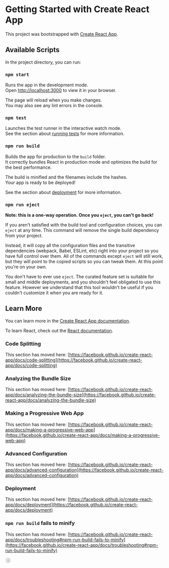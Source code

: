 # Getting Started with Create React App

This project was bootstrapped with [Create React App](https://github.com/facebook/create-react-app).

## Available Scripts

In the project directory, you can run:

### `npm start`

Runs the app in the development mode.\
Open [http://localhost:3000](http://localhost:3000) to view it in your browser.

The page will reload when you make changes.\
You may also see any lint errors in the console.

### `npm test`

Launches the test runner in the interactive watch mode.\
See the section about [running tests](https://facebook.github.io/create-react-app/docs/running-tests) for more information.

### `npm run build`

Builds the app for production to the `build` folder.\
It correctly bundles React in production mode and optimizes the build for the best performance.

The build is minified and the filenames include the hashes.\
Your app is ready to be deployed!

See the section about [deployment](https://facebook.github.io/create-react-app/docs/deployment) for more information.

### `npm run eject`

**Note: this is a one-way operation. Once you `eject`, you can't go back!**

If you aren't satisfied with the build tool and configuration choices, you can `eject` at any time. This command will remove the single build dependency from your project.

Instead, it will copy all the configuration files and the transitive dependencies (webpack, Babel, ESLint, etc) right into your project so you have full control over them. All of the commands except `eject` will still work, but they will point to the copied scripts so you can tweak them. At this point you're on your own.

You don't have to ever use `eject`. The curated feature set is suitable for small and middle deployments, and you shouldn't feel obligated to use this feature. However we understand that this tool wouldn't be useful if you couldn't customize it when you are ready for it.

## Learn More

You can learn more in the [Create React App documentation](https://facebook.github.io/create-react-app/docs/getting-started).

To learn React, check out the [React documentation](https://reactjs.org/).

### Code Splitting

This section has moved here: [https://facebook.github.io/create-react-app/docs/code-splitting](https://facebook.github.io/create-react-app/docs/code-splitting)

### Analyzing the Bundle Size

This section has moved here: [https://facebook.github.io/create-react-app/docs/analyzing-the-bundle-size](https://facebook.github.io/create-react-app/docs/analyzing-the-bundle-size)

### Making a Progressive Web App

This section has moved here: [https://facebook.github.io/create-react-app/docs/making-a-progressive-web-app](https://facebook.github.io/create-react-app/docs/making-a-progressive-web-app)

### Advanced Configuration

This section has moved here: [https://facebook.github.io/create-react-app/docs/advanced-configuration](https://facebook.github.io/create-react-app/docs/advanced-configuration)

### Deployment

This section has moved here: [https://facebook.github.io/create-react-app/docs/deployment](https://facebook.github.io/create-react-app/docs/deployment)

### `npm run build` fails to minify

This section has moved here: [https://facebook.github.io/create-react-app/docs/troubleshooting#npm-run-build-fails-to-minify](https://facebook.github.io/create-react-app/docs/troubleshooting#npm-run-build-fails-to-minify)


<svg width="18px" height="18px" viewBox="0 0 18 18" version="1.1" xmlns="http://www.w3.org/2000/svg" xmlns:xlink="http://www.w3.org/1999/xlink">
    <g id="v2" stroke="none" stroke-width="1" fill="none" fill-rule="evenodd">
        <g id="Round-3" transform="translate(-158.000000, -74.000000)" fill-rule="nonzero">
            <g id="messageWarningLanding" transform="translate(167.000000, 83.000000) scale(1, -1) translate(-167.000000, -83.000000) translate(158.000000, 74.000000)">
                <path d="M9,18 C4.0374,18 0,13.9626 0,9 C0,4.0374 4.0374,0 9,0 C13.9626,0 18,4.0374 18,9 C18,13.9626 13.9626,18 9,18 Z" id="Shape" fill="#E4E4E4"></path>
                <path d="M9,10.5 C8.6134,10.5 8.3,10.1866 8.3,9.8 L8.3,4.6 C8.3,4.2134 8.6134,3.9 9,3.9 C9.3866,3.9 9.7,4.2134 9.7,4.6 L9.7,9.8 C9.7,10.1866 9.3866,10.5 9,10.5 Z" id="Path" fill="#8B8A8A"></path>
                <path d="M9,14.1 C8.6134,14.1 8.3,13.7866 8.3,13.4 L8.3,12.4858 C8.3,12.0992 8.6134,11.7858 9,11.7858 C9.3866,11.7858 9.7,12.0992 9.7,12.4858 L9.7,13.4 C9.7,13.7866 9.3866,14.1 9,14.1 Z" id="Path" fill="#8B8A8A"></path>
            </g>
        </g>
    </g>
</svg>
